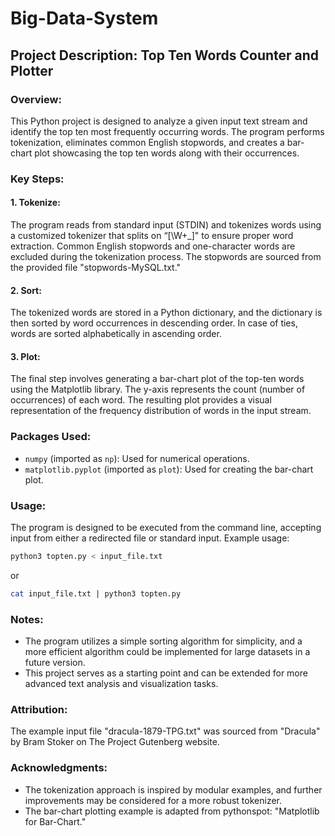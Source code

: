 # Big-Data-System
## Project Description: Top Ten Words Counter and Plotter

### Overview:
This Python project is designed to analyze a given input text stream and identify the top ten most frequently occurring words. The program performs tokenization, eliminates common English stopwords, and creates a bar-chart plot showcasing the top ten words along with their occurrences.

### Key Steps:

#### 1. Tokenize:
The program reads from standard input (STDIN) and tokenizes words using a customized tokenizer that splits on “[\W+_]" to ensure proper word extraction. Common English stopwords and one-character words are excluded during the tokenization process. The stopwords are sourced from the provided file "stopwords-MySQL.txt."

#### 2. Sort:
The tokenized words are stored in a Python dictionary, and the dictionary is then sorted by word occurrences in descending order. In case of ties, words are sorted alphabetically in ascending order.

#### 3. Plot:
The final step involves generating a bar-chart plot of the top-ten words using the Matplotlib library. The y-axis represents the count (number of occurrences) of each word. The resulting plot provides a visual representation of the frequency distribution of words in the input stream.

### Packages Used:
- `numpy` (imported as `np`): Used for numerical operations.
- `matplotlib.pyplot` (imported as `plot`): Used for creating the bar-chart plot.

### Usage:
The program is designed to be executed from the command line, accepting input from either a redirected file or standard input. Example usage:

```bash
python3 topten.py < input_file.txt
```

or

```bash
cat input_file.txt | python3 topten.py
```

### Notes:
- The program utilizes a simple sorting algorithm for simplicity, and a more efficient algorithm could be implemented for large datasets in a future version.
- This project serves as a starting point and can be extended for more advanced text analysis and visualization tasks.

### Attribution:
The example input file "dracula-1879-TPG.txt" was sourced from "Dracula" by Bram Stoker on The Project Gutenberg website.

### Acknowledgments:
- The tokenization approach is inspired by modular examples, and further improvements may be considered for a more robust tokenizer.
- The bar-chart plotting example is adapted from pythonspot: "Matplotlib for Bar-Chart."
